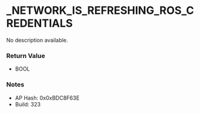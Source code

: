 # _NETWORK_IS_REFRESHING_ROS_CREDENTIALS

No description available.

### Return Value
* BOOL

### Notes
* AP Hash: 0x0xBDC8F63E
* Build: 323

